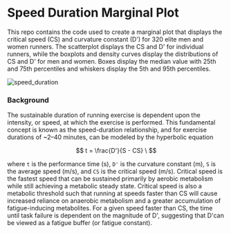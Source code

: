 # Speed Duration Marginal Plot

This repo contains the code used to create a marginal plot that displays the critical speed (CS) and curvature constant (D') for 320 elite men and women runners. The scatterplot displays the CS and D' for individual runners, while the boxplots and density curves display the distributions of CS and D' for men and women. Boxes display the median value with 25th and 75th percentiles and whiskers display the 5th and 95th percentiles.


![speed_duration](https://github.com/user-attachments/assets/94d4c485-8556-4f90-9fc8-f11e4aaf1948)


### Background
The sustainable duration of running exercise is dependent upon the intensity, or speed, at which the exercise is performed. This fundamental concept is known as the speed-duration relationship, and for exercise durations of ~2–40 minutes, can be modeled by the hyperbolic equation

$$
t = \frac{D'}{S - CS} \
$$

where `t` is the performance time (s), `D'` is the curvature constant (m), `S` is the average speed (m/s), and `CS` is the critical speed (m/s). Critical speed is the fastest speed that can be sustained primarily by aerobic metabolism while still achieving a metabolic steady state. Critical speed is also a metabolic threshold such that running at speeds faster than CS will cause increased reliance on anaerobic metabolism and a greater accumulation of fatigue-inducing metabolites. For a given speed faster than CS, the time until task failure is dependent on the magnitude of D', suggesting that D'can be viewed as a fatigue buffer (or fatigue constant). 


